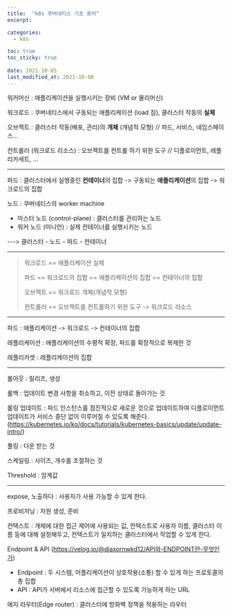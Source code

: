 ```yaml
---
title:  "k8s 쿠버네티스 기초 용어"
excerpt:

categories:
  - k8s

toc: true
toc_sticky: true
 
date: 2021-10-05
last_modified_at: 2021-10-08
---
```




워커머신 : 애플리케이션을 실행시키는 장비 (VM or 물리머신)

워크로드 : 쿠버네티스에서 구동되는 애플리케이션 (load 짐), 클러스터 작동의 **실체**

오브젝트 : 클러스터 작동(배포, 관리)의 **개체** (개념적 모형) // 파드, 서비스, 네임스페이스...

컨트롤러 (워크로드 리소스) : 오브젝트를 컨트롤 하기 위한 도구 // 디플로이먼트, 레플리카세트, ...

---

파드 : 클러스터에서 실행중인 **컨테이너**의 집합 -> 구동되는 **애플리케이션**의 집합 -> 워크로드의 집합

노드 : 쿠버네티스의 worker machine

* 마스터 노드 (control-plane) : 클러스터를 관리하는 노드
* 워커 노드 (미니언) : 실제 컨테이너를 실행시키는 노드

---> 클러스터 - 노드 - 파드 - 컨테이너

---

> 워크로드 == 애플리케이션 실체
>
> 파드 == 워크로드의 집합 == 애플리케이션의 집합 == 컨테이너의 집합
>
> 오브젝트 == 워크로드 개체(개념적 모형)
>
> 컨트롤러 == 오브젝트를 컨트롤하기 위한 도구 -> 워크로드 리소스

----

파드 : 애플리케이션 -> 워크로드 -> 컨테이너의 집합

레플리케이션 : 애플리케이션의 수평적 확장, 파드를 확장적으로 복제한 것

레플리카셋 : 레플리케이션의 집합

---

롤아웃 : 릴리즈, 생성

롤백 : 업데이트 변경 사항을 취소하고, 이전 상태로 돌아가는 것

롤링 업데이트 : 파드 인스턴스를 점진적으로 새로운 것으로 업데이트하여 디플로이먼트 업데이트가 서비스 중단 없이 이루어질 수 있도록 해준다. (https://kubernetes.io/ko/docs/tutorials/kubernetes-basics/update/update-intro/)

풀링 : 다운 받는 것

스케일링 : 사이즈, 개수를 조절하는 것

Threshold : 암계값

---

expose, 노출하다 : 사용자가 사용 가능할 수 있게 한다.

프로비저닝 : 자원 생성, 준비

컨텍스트 : 개체에 대한 접근 제어에 사용되는 값, 컨텍스트로 사용자 이름, 클러스터 이름 등에 대해 설정해두고, 컨텍스트가 일치하는 클러스터에서 작업할 수 있게 한다.

Endpoint & API (https://velog.io/@djaxornwkd12/API와-ENDPOINT란-무엇인가)

* Endpoint : 두 시스템, 어플리케이션이 상호작용(소통) 할 수 있게 하는 프로토콜의 총 집합
* API : API가 서버에서 리소스에 접근할 수 있도록 가능하게 하는 URL

에지 라우터(Edge router) : 클러스터에 방화벽 정책을 적용하는 라우터
